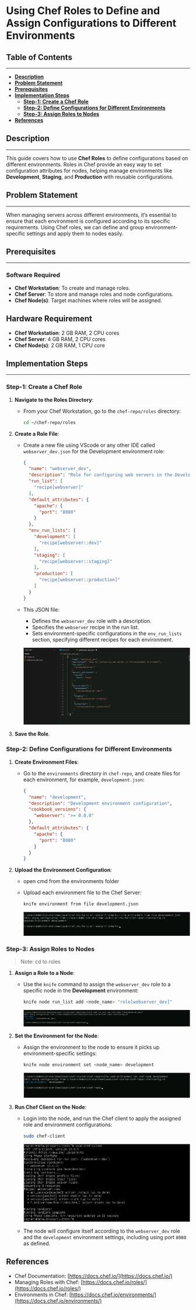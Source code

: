 # **Using Chef Roles to Define and Assign Configurations to Different Environments**

## **Table of Contents**
---
* [**Description**](#description)  
* [**Problem Statement**](#problem-statement)  
* [**Prerequisites**](#prerequisites)
* [**Implementation Steps**](#implementation-steps) 
  - [**Step-1: Create a Chef Role**](#step-1-create-a-chef-role) 
  - [**Step-2: Define Configurations for Different Environments**](#step-2-define-configurations-for-different-environments) 
  - [**Step-3: Assign Roles to Nodes**](#step-3-assign-roles-to-nodes) 
* [**References**](#references)

## **Description**
---
This guide covers how to use **Chef Roles** to define configurations based on different environments. Roles in Chef provide an easy way to set configuration attributes for nodes, helping manage environments like **Development**, **Staging**, and **Production** with reusable configurations.

## **Problem Statement**
---
When managing servers across different environments, it’s essential to ensure that each environment is configured according to its specific requirements. Using Chef roles, we can define and group environment-specific settings and apply them to nodes easily.

## **Prerequisites**
---
### **Software Required**
- **Chef Workstation**: To create and manage roles.
- **Chef Server**: To store and manage roles and node configurations.
- **Chef Node(s)**: Target machines where roles will be assigned.

## **Hardware Requirement**
- **Chef Workstation**: 2 GB RAM, 2 CPU cores
- **Chef Server**: 4 GB RAM, 2 CPU cores
- **Chef Node(s)**: 2 GB RAM, 1 CPU core

## **Implementation Steps**
---
### **Step-1: Create a Chef Role**

1. **Navigate to the Roles Directory**:
   - From your Chef Workstation, go to the `chef-repo/roles` directory:
     ```bash
     cd ~/chef-repo/roles
     ```

2. **Create a Role File**:
   - Create a new file using VScode or any other IDE called `webserver_dev.json` for the Development environment role:
     ```json
     {
       "name": "webserver_dev",
       "description": "Role for configuring web servers in the Development environment",
       "run_list": [
         "recipe[webserver]"
       ],
       "default_attributes": {
         "apache": {
           "port": "8080"
         }
       },
       "env_run_lists": {
         "development": [
           "recipe[webserver::dev]"
         ],
         "staging": [
           "recipe[webserver::staging]"
         ],
         "production": [
           "recipe[webserver::production]"
         ]
       }
     }
     ```

   - This JSON file:
     - Defines the `webserver_dev` role with a description.
     - Specifies the `webserver` recipe in the run list.
     - Sets environment-specific configurations in the `env_run_lists` section, specifying different recipes for each environment.

     ![WebserverJSON](images/Webserver%20Json.png)

3. **Save the Role**.

### **Step-2: Define Configurations for Different Environments**

1. **Create Environment Files**:
   - Go to the `environments` directory in `chef-repo`, and create files for each environment, for example, `development.json`:
   
     ```json
     {
       "name": "development",
       "description": "Development environment configuration",
       "cookbook_versions": {
         "webserver": ">= 0.0.0"
       },
       "default_attributes": {
         "apache": {
           "port": "8080"
         }
       }
     }
     ```

2. **Upload the Environment Configuration**:

   - open cmd from the environments folder
   - Upload each environment file to the Chef Server:
     ```bash
     knife environment from file development.json
     ```

     ![EnvFolder](images/Env%20Folder.png)

### **Step-3: Assign Roles to Nodes**

>Note: cd to roles


1. **Assign a Role to a Node**:
   - Use the `knife` command to assign the `webserver_dev` role to a specific node in the **Development** environment:
     ```bash
     knife node run_list add <node_name> "role[webserver_dev]"
     ```

     ![NodeRoles](images/Node%20Roles.png)

2. **Set the Environment for the Node**:
   - Assign the environment to the node to ensure it picks up environment-specific settings:
     ```bash
     knife node environment set <node_name> development
     ```

     ![SetEnvDev](images/EnvSetDev.png)

3. **Run Chef Client on the Node**:
   - Login into the node, and run the Chef client to apply the assigned role and environment configurations:
     ```bash
     sudo chef-client
     ```

     ![RolesSudoClient](images/Roles%20Sudo-client.png)


   - The node will configure itself according to the `webserver_dev` role and the `development` environment settings, including using port `8080` as defined.

## **References**

- Chef Documentation: [https://docs.chef.io/](https://docs.chef.io/)
- Managing Roles with Chef: [https://docs.chef.io/roles/](https://docs.chef.io/roles/)
- Environments in Chef: [https://docs.chef.io/environments/](https://docs.chef.io/environments/)
